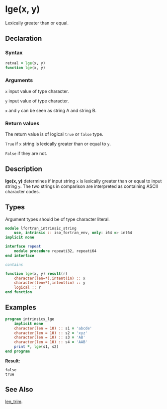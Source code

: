 # lge(x, y)

Lexically greater than or equal.

## Declaration


### Syntax

```fortran
retval = lge(x, y)
function lge(x, y)
```

### Arguments

`x` input value of type character.

`y` input value of type character.

`x` and `y` can be seen as string A and string B.

### Return values

The return value is of logical `true` or `false` type.

`True` if `x` string is lexically greater than or equal to `y`.

`False` if they are not.

## Description

**lge(x, y)** determines if input string `x` is lexically greater than or equal
to input string `y`. The two strings in comparison are interpreted as
containing ASCII character codes.

## Types

Argument types should be of type character literal.

```fortran
module lfortran_intrinsic_string
    use, intrinsic :: iso_fortran_env, only: i64 => int64
implicit none

interface repeat
    module procedure repeati32, repeati64
end interface

contains

function lge(x, y) result(r)
    character(len=*),intent(in) :: x
    character(len=*),intent(in) :: y
    logical :: r
end function
```

## Examples

```fortran
program intrinsics_lge
    implicit none
    character(len = 10) :: s1 = 'abcde'
	character(len = 10) :: s2 = 'xyz'
    character(len = 10) :: s3 = 'AB'
	character(len = 10) :: s4 = 'AAB'
	print *, lge(s1, s2)
end program
```

**Result:**

```
false
true
```

## See Also

[len_trim](len_trim.md).
